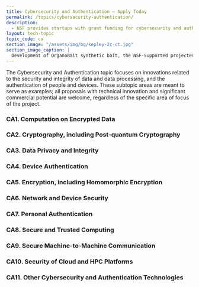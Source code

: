 ```yaml
---
title: Cybersecurity and Authentication – Apply Today 
permalink: /topics/cybersecurity-authentication/
description: 
  - NSF provides startups with grant funding for cybersecurity and authentication. 
layout: tech-topic
topic_code: ca
section_image: "/assets/img/bg/kepley-2c-ct.jpg"
section_image_caption: |
  Development of OrganoBait synthetic bait, the NSF-Supported projected from [Kepley BioSystems]({{ site.baseurl }}/awardees/phase-2/details/?company=kepley-biosystems-incorporated#kepley-biosystems-incorporated) to provide an ocean-restorative alternative bait product
---
```


The Cybersecurity and Authentication topic focuses on innovations related to the security and integrity of data and data processing, and the authentication of people and devices. These subtopic areas are meant to serve as examples; all proposals with technical innovation and significant commercial potential are welcome, regardless of the specific area of focus of the project.    

### CA1. Computation on Encrypted Data 

### CA2. Cryptography, including Post-quantum Cryptography 

### CA3. Data Privacy and Integrity 

### CA4. Device Authentication 

### CA5. Encryption, including Homomorphic Encryption 

### CA6. Network and Device Security 

### CA7. Personal Authentication 

### CA8. Secure and Trusted Computing 

### CA9. Secure Machine-to-Machine Communication 

### CA10. Security of Cloud and HPC Platforms 

### CA11. Other Cybersecurity and Authentication Technologies 
